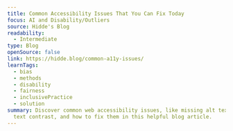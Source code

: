 ```yaml
---
title: Common Accessibility Issues That You Can Fix Today
focus: AI and Disability/Outliers
source: Hidde's Blog
readability:
  - Intermediate
type: Blog
openSource: false
link: https://hidde.blog/common-a11y-issues/
learnTags:
  - bias
  - methods
  - disability
  - fairness
  - inclusivePractice
  - solution
summary: Discover common web accessibility issues, like missing alt text and low
  text contrast, and how to fix them in this helpful blog article.
---
```

